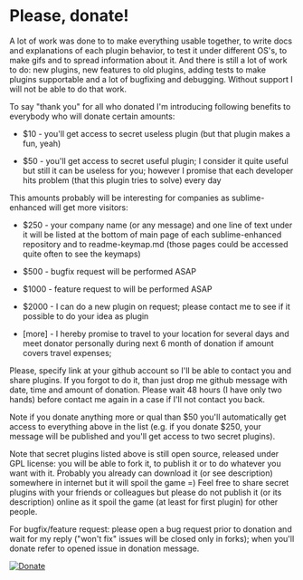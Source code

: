 # Please, donate!

A lot of work was done to to make everything usable together, to write
docs and explanations of each plugin behavior, to test it under different OS's,
to make gifs and to spread information about it. And there is still a lot of
work to do: new plugins, new features to old plugins, adding tests to make
plugins supportable and a lot of bugfixing and debugging. Without support I will
not be able to do that work.

To say "thank you" for all who donated I'm introducing following benefits to
everybody who will donate certain amounts:

- $10 - you'll get access to secret useless plugin (but that plugin makes a fun,
  yeah)

- $50 - you'll get access to secret useful plugin; I consider it quite useful
  but still it can be useless for you; however I promise that each developer
  hits problem (that this plugin tries to solve) every day

This amounts probably will be interesting for companies as sublime-enhanced will
get more visitors:

- $250 - your company name (or any message) and one line of text under it will
  be listed at the bottom of main page of each sublime-enhanced repository and
  to readme-keymap.md (those pages could be accessed quite often to see the
  keymaps)

- $500 - bugfix request will be performed ASAP

- $1000 - feature request to will be performed ASAP

- $2000 - I can do a new plugin on request; please contact me to see if it
  possible to do your idea as plugin

- [more] - I hereby promise to travel to your location for several days and meet
  donator personally during next 6 month of donation if amount covers travel
  expenses;

Please, specify link at your github account so I'll be able to contact you and
share plugins. If you forgot to do it, than just drop me github message with
date, time and amount of donation. Please wait 48 hours (I have only two hands)
before contact me again in a case if I'll not contact you back.

Note if you donate anything more or qual than $50 you'll automatically get
access to everything above in the list (e.g. if you donate $250, your message
will be published and you'll get access to two secret plugins).

Note that secret plugins listed above is still open source, released under GPL
license: you will be able to fork it, to publish it or to do whatever you want
with it. Probably you already can download it (or see description) somewhere in
internet but it will spoil the game =) Feel free to share secret plugins with
your friends or colleagues but please do not publish it (or its description)
online as it spoil the game (at least for first plugin) for other people.

For bugfix/feature request: please open a bug request prior to donation and
wait for my reply ("won't fix" issues will be closed only in forks); when
you'll donate refer to opened issue in donation message.

[![Donate](https://www.paypalobjects.com/en_US/i/btn/btn_donate_LG.gif)](https://www.paypal.com/cgi-bin/webscr?cmd=_s-xclick&hosted_button_id=GRYNNLPTV9BRG)